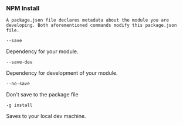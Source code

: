 ### NPM Install

```
A package.json file declares metadata about the module you are developing. Both aforementioned commands modify this package.json file. 
```

`--save` 

Dependency for your module.

`--save-dev`

Dependency for development of your module.

`--no-save`

Don't save to the package file


`-g install`

Saves to your local dev machine.